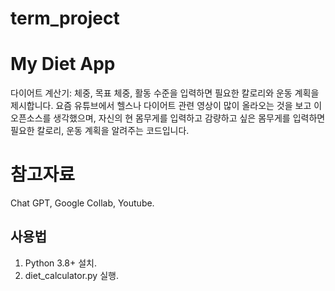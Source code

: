 # term_project
# My Diet App
다이어트 계산기: 체중, 목표 체중, 활동 수준을 입력하면 필요한 칼로리와 운동 계획을 제시합니다.
요즘 유튜브에서 헬스나 다이어트 관련 영상이 많이 올라오는 것을 보고 이 오픈소스를 생각했으며, 자신의 현 몸무게를 입력하고 감량하고 싶은 몸무게를 입력하면 필요한 칼로리, 운동 계획을 알려주는 코드입니다.
# 참고자료
Chat GPT, Google Collab, Youtube.

## 사용법
1. Python 3.8+ 설치.
2. diet_calculator.py 실행.
